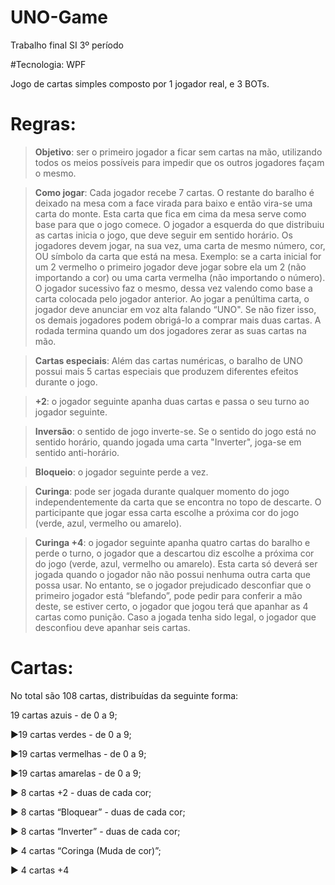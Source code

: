 # UNO-Game
Trabalho final SI 3º período

#Tecnologia: WPF

Jogo de cartas simples composto por 1 jogador real, e 3 BOTs. 

# Regras: 
> **Objetivo**: ser o primeiro jogador a ficar sem cartas na mão, utilizando todos os meios possíveis para impedir que os outros jogadores façam o mesmo.

> **Como jogar**: Cada jogador recebe 7 cartas. O restante do baralho é deixado na mesa com a face virada para baixo e então vira-se uma carta do monte. Esta carta que fica em cima da mesa serve como base para que o jogo comece.
O jogador a esquerda do que distribuiu as cartas inicia o jogo, que deve seguir em sentido horário. Os jogadores devem jogar, na sua vez, uma carta de mesmo número, cor, OU símbolo da carta que está na mesa. Exemplo: se a carta inicial for um 2 vermelho o primeiro jogador deve jogar sobre ela um 2 (não importando a cor) ou uma carta vermelha (não importando o número). O jogador sucessivo faz o mesmo, dessa vez valendo como base a carta colocada pelo jogador anterior.
Ao jogar a penúltima carta, o jogador deve anunciar em voz alta falando “UNO". Se não fizer isso, os demais jogadores podem obrigá-lo a comprar mais duas cartas. A rodada termina quando um dos jogadores zerar as suas cartas na mão.

> **Cartas especiais**: Além das cartas numéricas, o baralho de UNO possui mais 5 cartas especiais que produzem diferentes efeitos 
durante o jogo.

> **+2**: o jogador seguinte apanha duas cartas e passa o seu turno ao jogador seguinte.

> **Inversão**: o sentido de jogo inverte-se. Se o sentido do jogo está no sentido horário, quando jogada uma carta "Inverter", joga-se em sentido anti-horário.

> **Bloqueio**: o jogador seguinte perde a vez.

> **Curinga**: pode ser jogada durante qualquer momento do jogo independentemente da carta que se encontra no topo de descarte. O participante que jogar essa carta escolhe a próxima cor do jogo (verde, azul, vermelho ou amarelo).

> **Curinga +4**: o jogador seguinte apanha quatro cartas do baralho e perde o turno, o jogador que a descartou diz escolhe a próxima cor do jogo (verde, azul, vermelho ou amarelo). Esta carta só deverá ser jogada quando o jogador não não possui nenhuma outra carta que possa usar. No entanto, se o jogador prejudicado desconfiar que o primeiro jogador está “blefando”, pode pedir para conferir a mão deste, se estiver certo, o jogador que jogou terá que apanhar as 4 cartas como punição. Caso a jogada tenha sido legal, o jogador que desconfiou deve apanhar seis cartas.

# Cartas:

No total são 108 cartas, distribuídas da seguinte forma:

19 cartas azuis - de 0 a 9;

►19 cartas verdes - de 0 a 9; 

►19 cartas vermelhas - de 0 a 9; 

►19 cartas amarelas - de 0 a 9; 

► 8 cartas +2 - duas de cada cor; 

► 8 cartas “Bloquear” - duas de cada cor; 

► 8 cartas “Inverter” - duas de cada cor; 

► 4 cartas “Coringa (Muda de cor)”; 

► 4 cartas +4 
